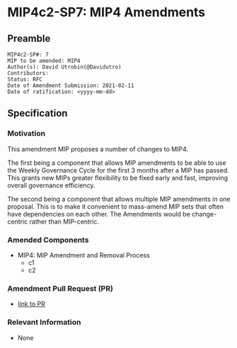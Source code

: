 # MIP4c2-SP7: MIP4 Amendments

## Preamble

```
MIP4c2-SP#: 7
MIP to be amended: MIP4
Author(s): David Utrobin(@Davidutro)
Contributors:
Status: RFC
Date of Amendment Submission: 2021-02-11
Date of ratification: <yyyy-mm-dd>
```

## Specification

### Motivation

This amendment MIP proposes a number of changes to MIP4.

The first being a component that allows MIP amendments to be able to use the Weekly Governance Cycle for the first 3 months after a MIP has passed. This grants new MIPs greater flexibility to be fixed early and fast, improving overall governance efficiency.

The second being a component that allows multiple MIP amendments in one proposal. This is to make it convenient to mass-amend MIP sets that often have dependencies on each other. The Amendments would be change-centric rather than MIP-centric.

### Amended Components

- MIP4: MIP Amendment and Removal Process
    - c1
    - c2

### Amendment Pull Request (PR)

- [link to PR](link)

### Relevant Information

- None

